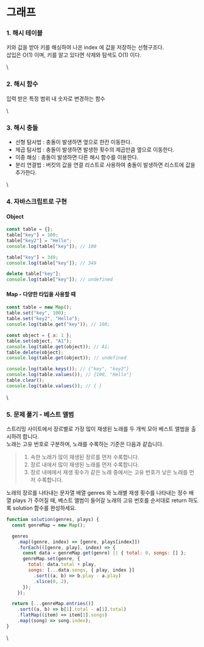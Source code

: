 # 그래프

### 1. 해시 테이블

키와 값을 받아 키를 해싱하여 나온 index 에 값을 저장하는 선형구조다.\
삽입은 O(1) 이며, 키를 알고 있다면 삭제와 탐색도 O(1) 이다.

\


### 2. 해시 함수

입력 받은 특정 범위 내 숫자로 변경하는 함수

\


### 3. 해시 충돌

* 선형 탐사법 : 충돌이 발생하면 옆으로 한칸 이동한다.
* 제곱 탐사법 : 충돌이 발생하면 발생한 횟수의 제곱만큼 옆으로 이동한다.
* 이중 해싱 : 충돌이 발생하면 다른 해시 함수를 이용한다.
* 분리 연결법 : 버킷의 값을 연결 리스트로 사용하여 충돌이 발생하면 리스트에 값을 추가한다.

\


### 4. 자바스크립트로 구현

#### Object

```javascript
const table = {};
table["key"] = 100;
table["key2"] = "Hello";
console.log(table["key"]); // 100

table["key"] = 349;
console.log(table["key"]); // 349

delete table["key"];
console.log(table["key"]); // undefined
```

#### Map - 다양한 타입을 사용할 때

```javascript
const table = new Map();
table.set("key", 100);
table.set("key2", "Hello");
console.log(table.get("key")); // 100;

const object = { a: 1 };
table.set(object, "A1");
console.log(table.get(object)); // A1;
table.delete(object);
console.log(table.get(object)); // undefined

console.log(table.keys()); // {"key", "key2"}
console.log(table.values()); // {100, "Hello"}
table.clear();
console.log(table.values()); // { }
```

\


### 5. 문제 풀기 - 베스트 앨범

스트리밍 사이트에서 장르별로 가장 많이 재생된 노래를 두 개씩 모아 베스트 앨범을 출시하려 합니다.\
노래는 고유 번호로 구분하며, 노래를 수록하는 기준은 다음과 같습니다.

> 1. 속한 노래가 많이 재생된 장르를 먼저 수록합니다.
> 2. 장르 내에서 많이 재생된 노래를 먼저 수록합니다.
> 3. 장르 내에에서 재생 횟수가 같은 노래 중에서는 고유 번호가 낮은 노래를 먼저 수록합니다.

노래의 장르를 나타내는 문자열 배열 genres 와 노래별 재생 횟수를 나타내는 정수 배열 plays 가 주어질 때, 베스트 앨범이 들어갈 노래의 고유 번호를 순서대로 return 하도록 solution 함수를 완성하세요.

```javascript
function solution(genres, plays) {
  const genreMap = new Map();

  genres
    .map((genre, index) => [genre, plays[index]])
    .forEach(([genre, play], index) => {
      const data = genreMap.get(genre) || { total: 0, songs: [] };
      genreMap.set(genre, {
        total: data.total + play,
        songs: [...data.songs, { play, index }]
          .sort((a, b) => b.play - a.play)
          .slice(0, 2),
      });
    });

  return [...genreMap.entries()]
    .sort((a, b) => b[1].total - a[1].total)
    .flatMap((item) => item[1].songs)
    .map((song) => song.index);
}
```

\
